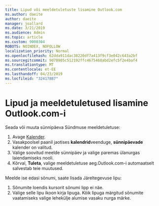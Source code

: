 ```yaml
---
title: Lipud või meeldetuletuste lisamine Outlook.com
ms.author: daeite
author: daeite
manager: joallard
ms.date: 3/21/2019
ms.audience: Admin
ms.topic: article
ms.custom: 9000304
ROBOTS: NOINDEX, NOFOLLOW
localization_priority: Normal
ms.openlocfilehash: 62dda911dac38220df7a413f9cf3e042c643a2bf
ms.sourcegitcommit: 9d78905c512192ffc4675468abd2efc5f2e4baf4
ms.translationtype: MT
ms.contentlocale: et-EE
ms.lasthandoff: 04/23/2019
ms.locfileid: "32417887"
---
```

# <a name="adding-flags-and-reminders-in-outlookcom"></a>Lipud ja meeldetuletused lisamine Outlook.com-i

Seada või muuta sünnipäeva Sündmuse meeldetuletuse:

1. Avage [Kalender](https://outlook.live.com/calendar/).
1. Vasakpoolsel paanil jaotises **kalendrid**veenduge, **sünnipäevade** kalender on valitud.
1. Valige soovitud meelde sünnipäev ja valige paremas ülanurgas laiendamiseks nooli.
1. Kõrval, **Tuleta**, valige meeldetuletuse aeg.Outlook.com-i automaatselt salvestab teie muutused.

Meelde ise edasi sõnumi, saate lisada Järeltegevuse lipu:

1. Sõnumite loendis kursorit sõnumi lipp ei näe.
1. Valige selle lipu ikoon kirja lipuga. Kõik lipuga märgitud sõnumite vaatamiseks valige lehekülje alumise vasaku nurga märke.